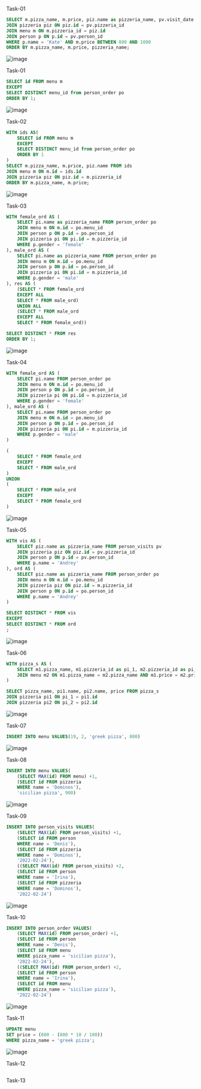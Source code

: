 Task-01
```sql
SELECT m.pizza_name, m.price, piz.name as pizzeria_name, pv.visit_date FROM person_visits pv
JOIN pizzeria piz ON piz.id = pv.pizzeria_id
JOIN menu m ON m.pizzeria_id = piz.id
JOIN person p ON p.id = pv.person_id
WHERE p.name = 'Kate' AND m.price BETWEEN 800 AND 1000
ORDER BY m.pizza_name, m.price, pizzeria_name;
```
![image](https://github.com/TofuNorthLynX/sql/assets/112647131/59dbcb08-ba89-47f6-b638-7f1e83663db7)

Task-01
```sql
SELECT id FROM menu m
EXCEPT
SELECT DISTINCT menu_id from person_order po
ORDER BY 1;
```
![image](https://github.com/TofuNorthLynX/sql/assets/112647131/936b0f2e-4933-49d0-9efa-22959c7c3a90)

Task-02
```sql
WITH ids AS(
	SELECT id FROM menu m
	EXCEPT
	SELECT DISTINCT menu_id from person_order po
	ORDER BY 1
)
SELECT m.pizza_name, m.price, piz.name FROM ids
JOIN menu m ON m.id = ids.id
JOIN pizzeria piz ON piz.id = m.pizzeria_id
ORDER BY m.pizza_name, m.price;
```
![image](https://github.com/TofuNorthLynX/sql/assets/112647131/121f065f-f934-425b-9bd2-ce419d63801e)

Task-03
```sql
WITH female_ord AS (
	SELECT pi.name as pizzeria_name FROM person_order po
	JOIN menu m ON m.id = po.menu_id
	JOIN person p ON p.id = po.person_id
	JOIN pizzeria pi ON pi.id = m.pizzeria_id
	WHERE p.gender = 'female'
), male_ord AS (
	SELECT pi.name as pizzeria_name FROM person_order po
	JOIN menu m ON m.id = po.menu_id
	JOIN person p ON p.id = po.person_id
	JOIN pizzeria pi ON pi.id = m.pizzeria_id
	WHERE p.gender = 'male'
), res AS (
	(SELECT * FROM female_ord
	EXCEPT ALL
	SELECT * FROM male_ord)
	UNION ALL
	(SELECT * FROM male_ord
	EXCEPT ALL
	SELECT * FROM female_ord))

SELECT DISTINCT * FROM res
ORDER BY 1;
```
![image](https://github.com/TofuNorthLynX/sql/assets/112647131/c9062b5d-43e4-460a-bc5a-c8cf3072646b)

Task-04
```sql
WITH female_ord AS (
	SELECT pi.name FROM person_order po
	JOIN menu m ON m.id = po.menu_id
	JOIN person p ON p.id = po.person_id
	JOIN pizzeria pi ON pi.id = m.pizzeria_id
	WHERE p.gender = 'female'
), male_ord AS (
	SELECT pi.name FROM person_order po
	JOIN menu m ON m.id = po.menu_id
	JOIN person p ON p.id = po.person_id
	JOIN pizzeria pi ON pi.id = m.pizzeria_id
	WHERE p.gender = 'male'
)

(
	SELECT * FROM female_ord
	EXCEPT
	SELECT * FROM male_ord
)
UNION
(
	SELECT * FROM male_ord
	EXCEPT
	SELECT * FROM female_ord
)
```
![image](https://github.com/TofuNorthLynX/sql/assets/112647131/1e16fd4b-d083-4488-a9fd-d1793d16f283)

Task-05
```sql
WITH vis AS (
	SELECT piz.name as pizzeria_name FROM person_visits pv
	JOIN pizzeria piz ON piz.id = pv.pizzeria_id
	JOIN person p ON p.id = pv.person_id
	WHERE p.name = 'Andrey'
), ord AS (
	SELECT piz.name as pizzeria_name FROM person_order po
	JOIN menu m ON m.id = po.menu_id
	JOIN pizzeria piz ON piz.id = m.pizzeria_id
	JOIN person p ON p.id = po.person_id
	WHERE p.name = 'Andrey'
)

SELECT DISTINCT * FROM vis
EXCEPT
SELECT DISTINCT * FROM ord
;
```
![image](https://github.com/TofuNorthLynX/sql/assets/112647131/4f37950f-48fa-4019-98d0-bc4a5675b82c)

Task-06
```sql
WITH pizza_s AS (
	SELECT m1.pizza_name, m1.pizzeria_id as pi_1, m2.pizzeria_id as pi_2, m1.price FROM menu m1
	JOIN menu m2 ON m1.pizza_name = m2.pizza_name AND m1.price = m2.price AND m1.pizzeria_id > m2.pizzeria_id
)

SELECT pizza_name, pi1.name, pi2.name, price FROM pizza_s
JOIN pizzeria pi1 ON pi_1 = pi1.id
JOIN pizzeria pi2 ON pi_2 = pi2.id
```
![image](https://github.com/TofuNorthLynX/sql/assets/112647131/24d17b0e-29a8-4530-94e4-70d5aaa9b375)

Task-07
```sql
INSERT INTO menu VALUES(19, 2, 'greek pizza', 800)
```
![image](https://github.com/TofuNorthLynX/sql/assets/112647131/1fe0919e-da3a-4997-85dc-3c63664a5a8a)

Task-08
```sql
INSERT INTO menu VALUES(
	(SELECT MAX(id) FROM menu) +1, 
	(SELECT id FROM pizzeria
	WHERE name = 'Dominos'), 
	'sicilian pizza', 900)
```
![image](https://github.com/TofuNorthLynX/sql/assets/112647131/89f8dbd7-0402-4c3c-90cf-978f67add696)

Task-09
```sql
INSERT INTO person_visits VALUES(
	(SELECT MAX(id) FROM person_visits) +1,
	(SELECT id FROM person
	WHERE name = 'Denis'),
	(SELECT id FROM pizzeria
	WHERE name = 'Dominos'), 
	'2022-02-24'),
	((SELECT MAX(id) FROM person_visits) +2, 
	(SELECT id FROM person
	WHERE name = 'Irina'),
	(SELECT id FROM pizzeria
	WHERE name = 'Dominos'), 
	'2022-02-24')
```
![image](https://github.com/TofuNorthLynX/sql/assets/112647131/95095131-e28c-4d33-bd8c-0fa1554cd127)

Task-10
```sql
INSERT INTO person_order VALUES(
	(SELECT MAX(id) FROM person_order) +1,
	(SELECT id FROM person
	WHERE name = 'Denis'),
	(SELECT id FROM menu
	WHERE pizza_name = 'sicilian pizza'), 
	'2022-02-24'),
	((SELECT MAX(id) FROM person_order) +2, 
	(SELECT id FROM person
	WHERE name = 'Irina'),
	(SELECT id FROM menu
	WHERE pizza_name = 'sicilian pizza'), 
	'2022-02-24')
```
![image](https://github.com/TofuNorthLynX/sql/assets/112647131/2510482a-9e77-454e-9aac-e08a04e4aa50)

Task-11
```sql
UPDATE menu
SET price = (800 - (800 * 10 / 100))
WHERE pizza_name = 'greek pizza';
```
![image](https://github.com/TofuNorthLynX/sql/assets/112647131/a8bdcbcd-bb1d-4160-b3ec-786e8afacabf)

Task-12
```sql

```

Task-13
```sql

```
